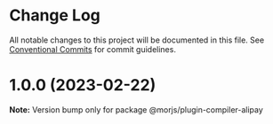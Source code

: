 # Change Log

All notable changes to this project will be documented in this file.
See [Conventional Commits](https://conventionalcommits.org) for commit guidelines.

# 1.0.0 (2023-02-22)

**Note:** Version bump only for package @morjs/plugin-compiler-alipay
